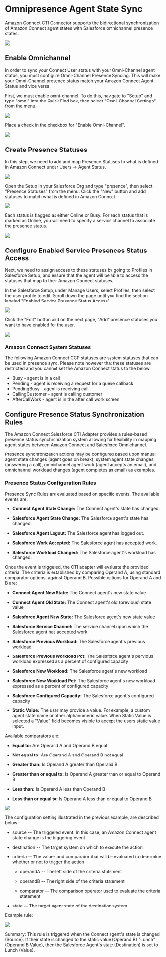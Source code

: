 <h1 class="toc">Omnipresence Agent State Sync</h1>

Amazon Connect CTI Connector supports the bidirectional synchronization
of Amazon Connect agent states with Salesforce omnichannel presence
states.

<img src="../media/image90.png" />

<h2 class="toc">Enable Omnichannel</h2>

In order to sync your Connect User status with your Omni-Channel agent
status, you must configure Omni-Channel Presence Syncing. This will make
your Omni-Channel presence status match your Amazon Connect Agent Status
and vice versa.

First, we must enable omni-channel. To do this, navigate to "Setup" and
type "omni" into the Quick Find box, then select "Omni-Channel Settings"
from the menu.

<img src="../media/image91.png" />

Place a check in the checkbox for "Enable Omni-Channel".

<img src="../media/image92.png" />

<h2 class="toc">Create Presence Statuses</h2>

In this step, we need to add and map Presence Statuses to what is
defined in Amazon Connect under Users -\> Agent Status.

<img src="../media/image93.png" />

Open the Setup in your Salesforce Org and type "presence", then select
"Presence Statuses" from the menu. Click the "New" button and add
statuses to match what is defined in Amazon Connect.

<img src="../media/image94.png" />

Each status is flagged as either Online or Busy. For each status that is
marked as Online, you will need to specify a service channel to
associate the presence status.

<img src="../media/image95.png" />

<h2 class="toc">Configure Enabled Service Presences Status Access</h2>

Next, we need to assign access to these statuses by going to Profiles in
Salesforce Setup, and ensure that the agent will be able to access the
statuses that map to their Amazon Connect statuses.

In the Salesforce Setup, under Manage Users, select Profiles, then
select the user profile to edit. Scroll down the page until you find the
section labeled "Enabled Service Presence Status Access".

<img src="../media/image96.png" />

Click the "Edit" button and on the next page, "Add" presence statuses
you want to have enabled for the user.

<img src="../media/image97.png" />

<h3 class="toc">Amazon Connect System Statuses</h3>

The following Amazon Connect CCP statuses are system statuses that can be used in presence sync.
Please note however that these statuses are restricted and you cannot set the Amazon Connect status
to the below.
- Busy - agent is in a call
- Pending - agent is receiving a request for a queue callback
- PendingBusy - agent is receiving call
- CallingCustomer - agent is calling customer
- AfterCallWork - agent is in the after call work screen

<h2 class="toc">Configure Presence Status Synchronization Rules</h2>

The Amazon Connect Salesforce CTI Adapter provides a rules-based
presence status synchronization system allowing for flexibility in
mapping agent states between Amazon Connect and Salesforce Omnichannel.

Presence synchronization actions may be configured based upon manual
agent state changes (agent goes on break), system agent state changes
(answering a call), omnichannel agent work (agent accepts an email), and
omnichannel workload changes (agent completes an email) as examples.

<h3 class="toc">Presence Status Configuration Rules</h3>

Presence Sync Rules are evaluated based on specific events. The
available events are:

-   **Connect Agent State Change:** The Connect agent's state has
    changed.

-   **Salesforce Agent State Change:** The Salesforce agent's state has
    changed.

-   **Salesforce Agent Logout:** The Salesforce agent has logged out.

-   **Salesforce Work Accepted:** The Salesforce agent has accepted
    work.

-   **Salesforce Workload Changed:** The Salesforce agent's workload has
    changed.

Once the event is triggered, the CTI adapter will evaluate the provided
criteria. The criteria is established by comparing Operand A, using
standard comparator options, against Operand B. Possible options for
Operand A and B are:

-   **Connect Agent New State:** The Connect agent's new state value

-   **Connect Agent Old State:** The Connect agent's old (previous)
    state value

-   **Salesforce Agent New State:** The Salesforce agent's new state
    value

-   **Salesforce Service Channel:** The service channel upon which the
    Salesforce agent has accepted work

-   **Salesforce Previous Workload:** The Salesforce agent's previous
    workload

-   **Salesforce Previous Workload Pct:** The Salesforce agent's
    pervious workload expressed as a percent of configured capacity

-   **Salesforce New Workload:** The Salesforce agent's new workload

-   **Salesforce New Workload Pct:** The Salesforce agent's new workload
    expressed as a percent of configured capacity

-   **Salesforce Configured Capacity:** The Salesforce agent's
    configured capacity

-   **Static Value:** The user may provide a value. For example, a
    custom agent state name or other alphanumeric value. When Static
    Value is selected a "Value" field becomes visible to accept the
    users static value input.

Available comparators are:

-   **Equal to:** Are Operand A and Operand B equal

-   **Not equal to:** Are Operand A and Operand B not equal

-   **Greater than:** Is Operand A greater than Operand B

-   **Greater than or equal to:** Is Operand A greater than or equal to
    Operand B

-   **Less than:** Is Operand A less than Operand B

-   **Less than or equal to:** Is Operand A less than or equal to
    Operand B

<img src="../media/image98.png" />

The configuration setting illustrated in the previous example, are
described below:

-   source -- The triggered event. In this case, an Amazon Connect agent
    state change is the triggering event

-   destination -- The target system on which to execute the action

-   criteria -- The values and comparator that will be evaluated to
    determine whether or not to trigger the action

    -   operandA -- The left side of the criteria statement

    -   operandB -- The right side of the criteria statement

    -   comparator -- The comparison operator used to evaluate the
        criteria statement

-   state -- The target agent state of the destination system

Example rule:

<img src="../media/image99.png" />

Summary: This rule is triggered when the Connect agent's state is
changed (Source). If their state is changed to the static value (Operand
B) "Lunch" (Operand B Value), then the Salesforce Agent's state
(Destination) is set to Lunch (Value).

